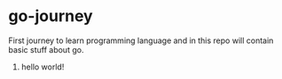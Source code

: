 # go-journey
First journey to learn programming language and in this repo will contain basic stuff about go.
1. hello world!
